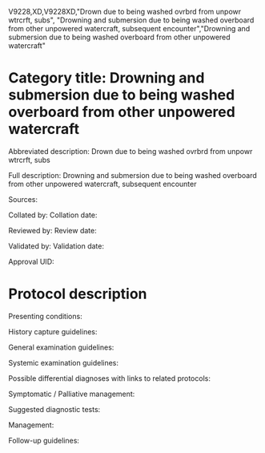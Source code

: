 V9228,XD,V9228XD,"Drown due to being washed ovrbrd from unpowr wtrcrft, subs", "Drowning and submersion due to being washed overboard from other unpowered watercraft, subsequent encounter","Drowning and submersion due to being washed overboard from other unpowered watercraft"
# Category title: Drowning and submersion due to being washed overboard from other unpowered watercraft

Abbreviated description: Drown due to being washed ovrbrd from unpowr wtrcrft, subs

Full description: Drowning and submersion due to being washed overboard from other unpowered watercraft, subsequent encounter

Sources:

Collated by:
Collation date:

Reviewed by:
Review date:

Validated by:
Validation date:

Approval UID:

# Protocol description

Presenting conditions:

History capture guidelines:

General examination guidelines:

Systemic examination guidelines:

Possible differential diagnoses with links to related protocols:

Symptomatic / Palliative management:

Suggested diagnostic tests:

Management:

Follow-up guidelines:
